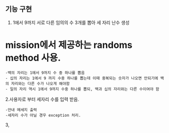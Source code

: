 
## 기능 구현

1. 1에서 9까지 서로 다른 임의의 수 3개를 뽑아 세 자리 난수 생성

# mission에서 제공하는 randoms method 사용.
    
    -백의 자리는 1에서 9까지 수 중 하나를 뽑음
    - 십의 자리는 1에서 9 까지 수중 하나를 뽑는데 이때 중복되는 숫자가 나오면 안되기에 백의 자리와는 다른 수가 나오게 해야함
    - 일의 자리 역시 1에서 9까지 수중 하나를 뽑되, 백과 십의 자리와는 다른 수이여야 함

2.사용자로 부터 세자리 수를 입력 받음.

    -안내 메세지 출력
    -세자리 수가 아닐 경우 exception 처리.

3,